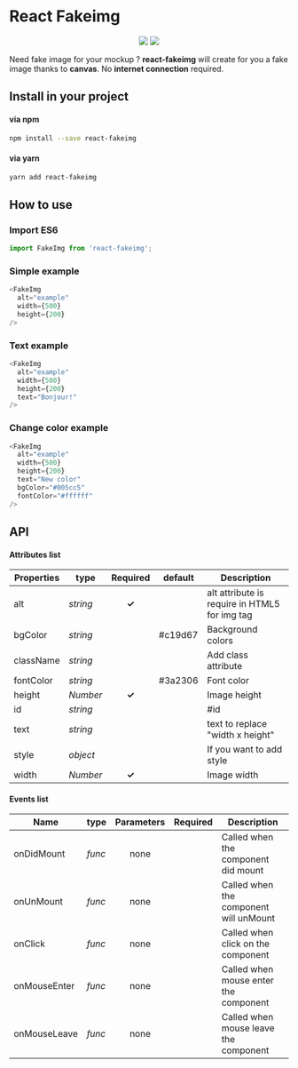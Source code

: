 # React Fakeimg

<p align="center">
  <a href="https://www.npmjs.com/package/react-fakeimg"><img src="https://img.shields.io/npm/v/react-fakeimg.svg?style=flat-square"></a>
  <a href="https://www.npmjs.com/package/react-fakeimg"><img src="https://img.shields.io/npm/dm/react-fakeimg.svg?style=flat-square"></a>
</p>

Need fake image for your mockup ? **react-fakeimg** will create for you a fake image thanks to **canvas**. No **internet connection** required.

## Install in your project

#### via npm

```sh
npm install --save react-fakeimg
```

#### via yarn

```sh
yarn add react-fakeimg
```

## How to use

### Import ES6

```js
import FakeImg from 'react-fakeimg';
```

### Simple example

```js
<FakeImg
  alt="example"
  width={500}
  height={200}
/>
```

### Text example

```js
<FakeImg
  alt="example"
  width={500}
  height={200}
  text="Bonjour!"
/>
```

### Change color example

```js
<FakeImg
  alt="example"
  width={500}
  height={200}
  text="New color"
  bgColor="#005cc5"
  fontColor="#ffffff"
/>
```

## API

#### Attributes list

Properties | type | Required | default | Description
--- | --- | :---: | --- | ---
alt | *string* | **✓** |  | alt attribute is require in HTML5 for img tag
bgColor | *string* |  | #c19d67 | Background colors
className | *string* |  |  | Add class attribute
fontColor | *string* |  | #3a2306 | Font color
height | *Number* | **✓** |  | Image height
id | *string* |  |  | #id
text | *string* |  |  | text to replace "width x height"
style | *object* |  |  | If you want to add style
width | *Number* | **✓** |  | Image width

#### Events list

Name | type | Parameters | Required | Description
--- | --- | :---: | --- | ---
onDidMount | *func* | none |  | Called when the component did mount
onUnMount | *func* | none |  | Called when the component will unMount
onClick | *func* | none |  | Called when click on the component
onMouseEnter | *func* | none |  | Called when mouse enter the component
onMouseLeave | *func* | none |  | Called when mouse leave the component